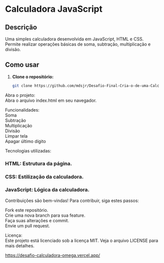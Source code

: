 # Calculadora JavaScript

## Descrição
Uma simples calculadora desenvolvida em JavaScript, HTML e CSS. Permite realizar operações básicas de soma, subtração, multiplicação e divisão.

## Como usar
1. **Clone o repositório:**
   ```bash
   git clone https://github.com/mdsjr/Desafio-Final-Cria-o-de-uma-Calculadora.git

Abra o projeto:  
Abra o arquivo index.html em seu navegador. 

Funcionalidades:  
Soma  
Subtração  
Multiplicação  
Divisão  
Limpar tela  
Apagar último dígito  

Tecnologias utilizadas:  
### HTML: Estrutura da página.
### CSS: Estilização da calculadora.
### JavaScript: Lógica da calculadora.
  
Contribuições são bem-vindas! Para contribuir, siga estes passos:  

Fork este repositório.  
Crie uma nova branch para sua feature.  
Faça suas alterações e commit.  
Envie um pull request.  

Licença:  
Este projeto está licenciado sob a licença MIT. Veja o arquivo LICENSE para mais detalhes.  


https://desafio-calculadora-omega.vercel.app/
